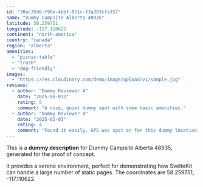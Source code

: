 ```yaml
---
id: "30ac35d6-f90e-4bbf-851c-f3a383cfa357"
name: "Dummy Campsite Alberta 48935"
latitude: 58.259751
longitude: -117.110622
continent: "north-america"
country: "canada"
region: "alberta"
amenities:
  - "picnic-table"
  - "trash"
  - "dog-friendly"
images:
  - "https://res.cloudinary.com/demo/image/upload/v1/sample.jpg"
reviews:
  - author: "Dummy Reviewer A"
    date: "2025-06-013"
    rating: 5
    comment: "A nice, quiet dummy spot with some basic amenities."
  - author: "Dummy Reviewer B"
    date: "2025-02-03"
    rating: 4
    comment: "Found it easily. GPS was spot on for this dummy location."
---
```


This is a **dummy description** for Dummy Campsite Alberta 48935, generated for the proof of concept.

It provides a serene environment, perfect for demonstrating how SvelteKit can handle a large number of static pages. The coordinates are 58.259751, -117.110622.
